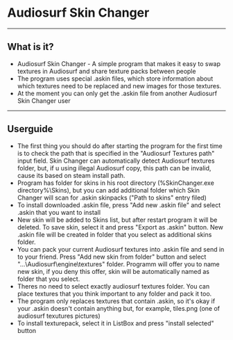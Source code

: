 # Audiosurf Skin Changer
---
## What is it?
- Audiosurf Skin Changer - A simple program that makes it easy to swap textures in Audiosurf and share texture packs between people
- The program uses special .askin files, which store information about which textures need to be replaced and new images for those textures.
- At the moment you can only get the .askin file from another Audiosurf Skin Changer user

---
## Userguide
- The first thing you should do after starting the program for the first time is to check the path that is specified in the "Audiosurf Textures path" input field. Skin Changer can automatically detect Audiosurf textures folder, but, if u using illegal Audiosurf copy, this path can be invalid, cause its based on steam install path.
- Program has folder for skins in his root directory (%SkinChanger.exe directory%\Skins), but you can add additional folder which Skin Changer will scan for .askin skinpacks ("Path to skins" entry filed)
- To install downloaded .askin file, press "Add new .askin file" and select .askin that you want to install
- New skin will be added to Skins list, but after restart program it will be deleted. To save skin, select it and press "Export as .askin" button. New .askin file will be created in folder that you select as additional skins folder.
- You can pack your current Audiosurf textures into .askin file and send in to your friend. Press "Add new skin from folder" button and select "...\Audiosurf\engine\textures" folder. Programm will offer you to name new skin, if you deny this offer, skin will be automatically named as folder that you select.
- Theres no need to select exactly audiosurf textures folder. You can place textures that you think important to any folder and pack it too. 
- The program only replaces textures that contain .askin, so it's okay if your .askin doesn't contain anything but, for example, tiles.png (one of audiosurf texutures pictures)
- To install texturepack, select it in ListBox and press "install selected" button
